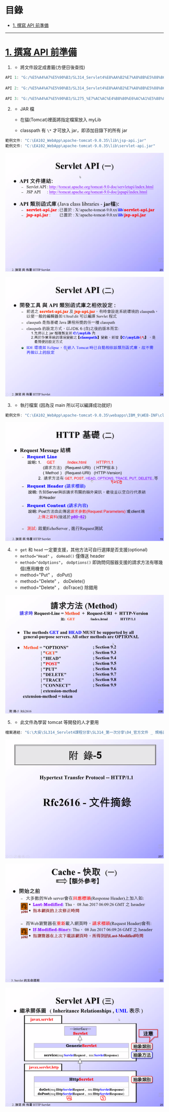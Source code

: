 <h1 id="top">目錄</h1>

- [1. 撰寫 API 前準備](#s1)

---

# <a id='s1' class='md-title' href='#top'>1. 撰寫 API 前準備</a>

1. - 將文件設定成書籤(方便日後查找)

```cs
API 1: "G:/%E5%A4%A7%E5%90%B3/SL314_Servlet4%E8%AA%B2%E7%A8%8B%E5%88%86%E4%BA%AB/SL314_%E7%AC%AC%E4%B8%80%E6%AC%A1%E5%88%86%E4%BA%AB/08_Servlet4.0_JSP2.3_API/%E2%97%8Fjavax.servlet-api-4.0-FINAL-javadoc/index.html"

API 2: "G:/%E5%A4%A7%E5%90%B3/SL314_Servlet4%E8%AA%B2%E7%A8%8B%E5%88%86%E4%BA%AB/SL314_%E7%AC%AC%E4%B8%80%E6%AC%A1%E5%88%86%E4%BA%AB/08_Servlet4.0_JSP2.3_API/%E2%97%8Fjavax.servlet.jsp-api-2.3.1-javadoc/index.html"

API 3: "G:/%E5%A4%A7%E5%90%B3/SL275_%E7%AC%AC%E4%B8%80%E6%AC%A1%E5%88%86%E4%BA%AB/JDK%20Resource%E2%97%8F-Java8/docs-Java8u241-API/api/index.html"
```

2. - JAR 檔

   - 在貓(Tomcat)裡面將指定檔案放入 myLib
   - classpath 有 `\*` 才可放入 jar，即添加目錄下的所有 jar

```cs
範例文件: "C:\EA102_WebApp\apache-tomcat-9.0.35\lib\jsp-api.jar"
範例文件: "C:\EA102_WebApp\apache-tomcat-9.0.35\lib\servlet-api.jar"
```

![05-03_01_p23](./image/05-03_01_p23.png)

![05-03_02_p24](./image/05-03_02_p24.png)

3. - 執行檔案 (因為沒 main 所以可以編譯成功就好)

```cs
範例文件: "C:\EA102_WebApp\apache-tomcat-9.0.35\webapps\IBM_9\WEB-INF\classes\HelloWorld.java"
```

![05-03_03_p19](./image/05-03_03_p19.png)

4. - `get` 和 `head` 一定要支援，其他方法可自行選擇是否支援(optional)
   - `method="Head"` ， `doHead()` 僅傳送 header
   - `method="doOptions"`， `doOptions()` 即詢問伺服器支援的請求方法有哪幾個(應用機會 0)
   - method="Put" ， doPut()
   - method="Delete" ， doDelete()
   - method="Delete" ， doTrace() 除錯用

![05-03_04_p258](./image/05-03_04_p258.png)

5. - 此文件為學習 tomcat 等開發的人才要用

```cs
檔案連結: "G:\大吳\SL314_Servlet4課程分享\SL314_第一次分享\04_官方文件 _ 規格書"
```

![05-03_05_p257](./image/05-03_05_p257.png)

![05-03_06_p55](./image/05-03_06_p55.png)

![05-03_07_p25](./image/05-03_07_p25.png)
